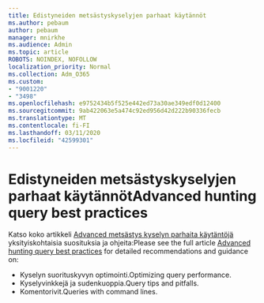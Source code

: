 ```yaml
---
title: Edistyneiden metsästyskyselyjen parhaat käytännöt
ms.author: pebaum
author: pebaum
manager: mnirkhe
ms.audience: Admin
ms.topic: article
ROBOTS: NOINDEX, NOFOLLOW
localization_priority: Normal
ms.collection: Adm_O365
ms.custom:
- "9001220"
- "3498"
ms.openlocfilehash: e9752434b5f525e442ed73a30ae349edf0d12400
ms.sourcegitcommit: 9ab422063e5a474c92ed956d42d222b90336fecb
ms.translationtype: MT
ms.contentlocale: fi-FI
ms.lasthandoff: 03/11/2020
ms.locfileid: "42599301"
---
```

# <a name="advanced-hunting-query-best-practices"></a><span data-ttu-id="2f658-102">Edistyneiden metsästyskyselyjen parhaat käytännöt</span><span class="sxs-lookup"><span data-stu-id="2f658-102">Advanced hunting query best practices</span></span>

<span data-ttu-id="2f658-103">Katso koko artikkeli [Advanced metsästys kyselyn parhaita käytäntöjä](https://docs.microsoft.com/windows/security/threat-protection/microsoft-defender-atp/advanced-hunting-best-practices#optimize-query-performance) yksityiskohtaisia suosituksia ja ohjeita:</span><span class="sxs-lookup"><span data-stu-id="2f658-103">Please see the full article [Advanced hunting query best practices](https://docs.microsoft.com/windows/security/threat-protection/microsoft-defender-atp/advanced-hunting-best-practices#optimize-query-performance) for detailed recommendations and guidance on:</span></span>
- <span data-ttu-id="2f658-104">Kyselyn suorituskyvyn optimointi.</span><span class="sxs-lookup"><span data-stu-id="2f658-104">Optimizing query performance.</span></span>
- <span data-ttu-id="2f658-105">Kyselyvinkkejä ja sudenkuoppia.</span><span class="sxs-lookup"><span data-stu-id="2f658-105">Query tips and pitfalls.</span></span>
- <span data-ttu-id="2f658-106">Komentorivit.</span><span class="sxs-lookup"><span data-stu-id="2f658-106">Queries with command lines.</span></span>


